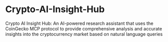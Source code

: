 # Crypto-AI-Insight-Hub
Crypto AI Insight Hub: An AI-powered research assistant that uses the CoinGecko MCP protocol to provide comprehensive analysis and accurate insights into the cryptocurrency market based on natural language queries
